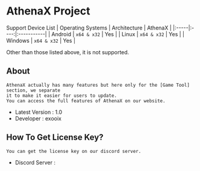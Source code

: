 # AthenaX Project


Support Device List
| Operating Systems | Architecture | AthenaX |
|:-----|:----:|:-----------|
| Android | `x64 & x32` | Yes |
| Linux | `x64 & x32` | Yes |
| Windows | `x64 & x32` | Yes |

Other than those listed above, it is not supported.

## About
```
AthenaX actually has many features but here only for the [Game Tool] section, we separate 
it to make it easier for users to update. 
You can access the full features of AthenaX on our website.
```
- Latest Version : 1.0
- Developer : exooix

## How To Get License Key?
```
You can get the license key on our discord server.
```


- Discord Server : 
